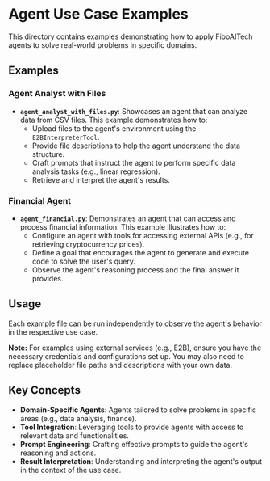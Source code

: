 # Agent Use Case Examples

This directory contains examples demonstrating how to apply FiboAITech agents to solve real-world problems in specific domains.

## Examples

### Agent Analyst with Files

- **`agent_analyst_with_files.py`**: Showcases an agent that can analyze data from CSV files. This example demonstrates how to:
    - Upload files to the agent's environment using the `E2BInterpreterTool`.
    - Provide file descriptions to help the agent understand the data structure.
    - Craft prompts that instruct the agent to perform specific data analysis tasks (e.g., linear regression).
    - Retrieve and interpret the agent's results.

### Financial Agent

- **`agent_financial.py`**: Demonstrates an agent that can access and process financial information. This example illustrates how to:
    - Configure an agent with tools for accessing external APIs (e.g., for retrieving cryptocurrency prices).
    - Define a goal that encourages the agent to generate and execute code to solve the user's query.
    - Observe the agent's reasoning process and the final answer it provides.

## Usage

Each example file can be run independently to observe the agent's behavior in the respective use case.

**Note:** For examples using external services (e.g., E2B), ensure you have the necessary credentials and configurations set up. You may also need to replace placeholder file paths and descriptions with your own data.

## Key Concepts

- **Domain-Specific Agents**: Agents tailored to solve problems in specific areas (e.g., data analysis, finance).
- **Tool Integration**: Leveraging tools to provide agents with access to relevant data and functionalities.
- **Prompt Engineering**: Crafting effective prompts to guide the agent's reasoning and actions.
- **Result Interpretation**: Understanding and interpreting the agent's output in the context of the use case.
